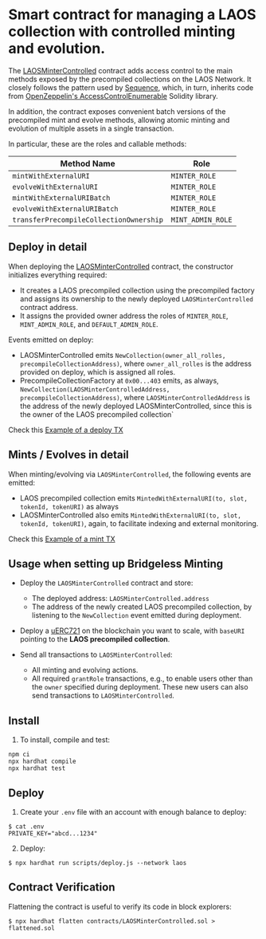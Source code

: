 # Smart contract for managing a LAOS collection with controlled minting and evolution.


The [LAOSMinterControlled](contracts/LAOSMinterControlled.sol) contract adds access control to the main methods exposed by the precompiled collections on the LAOS Network. It closely follows the pattern used by [Sequence](https://github.com/0xsequence/contracts-library/blob/3f66a7dc0e06bc040b2deead8d472c516641fe84/src/tokens/ERC721/README.md#L4), which, in turn, inherits code from [OpenZeppelin's AccessControlEnumerable](https://github.com/OpenZeppelin/openzeppelin-contracts/blob/master/contracts/access/extensions/AccessControlEnumerable.sol) Solidity library.

In addition, the contract exposes convenient batch versions of the precompiled mint and evolve methods, allowing atomic minting and evolution of multiple assets in a single transaction.

In particular, these are the roles and callable methods:


| Method Name                          | Role             |
|--------------------------------------|-----------------|
| `mintWithExternalURI`               | `MINTER_ROLE`   |
| `evolveWithExternalURI`             | `MINTER_ROLE`   |
| `mintWithExternalURIBatch`          | `MINTER_ROLE`   |
| `evolveWithExternalURIBatch`        | `MINTER_ROLE`   |
| `transferPrecompileCollectionOwnership` | `MINT_ADMIN_ROLE` |


## Deploy in detail
When deploying the [LAOSMinterControlled](contracts/LAOSMinterControlled.sol) contract, the constructor initializes everything required:
* It creates a LAOS precompiled collection using the precompiled factory and assigns its ownership to the newly deployed `LAOSMinterControlled` contract address.  
* It assigns the provided owner address the roles of `MINTER_ROLE`, `MINT_ADMIN_ROLE`, and `DEFAULT_ADMIN_ROLE`.  

Events emitted on deploy:
* LAOSMinterControlled emits `NewCollection(owner_all_rolles, precompileCollectionAddress)`, where `owner_all_rolles` is the address provided on deploy, which is assigned all roles.
* PrecompileCollectionFactory at `0x00...403` emits, as always, `NewCollection(LAOSMinterControlledAddress, precompileCollectionAddress)`, where `LAOSMinterControlledAddress` is the address of the newly deployed LAOSMinterControlled, since this is the owner of the LAOS precompiled collection`

Check this [Example of a deploy TX](https://explorer.laosnetwork.io/tx/0x296e8cf8d12468aa309d68276fd26ee23d9e8a445c17cf3e155e7a23529e7df3?tab=logs)


## Mints / Evolves in detail
When minting/evolving via `LAOSMinterControlled`, the following events are emitted:
* LAOS precompiled collection emits `MintedWithExternalURI(to, slot, tokenId, tokenURI)` as always
* LAOSMinterControlled also emits `MintedWithExternalURI(to, slot, tokenId, tokenURI)`, again, to facilitate indexing and external monitoring.

Check this [Example of a mint TX](https://explorer.laosnetwork.io/tx/0xe6e3dbb8778e90cd2662fd06a17cff207bbb652800196209ceeab50af4ec4f64?tab=logs)


## Usage when setting up Bridgeless Minting

* Deploy the `LAOSMinterControlled` contract and store:
    * The deployed address: `LAOSMinterControlled.address`
    * The address of the newly created LAOS precompiled collection, by listening to the `NewCollection` event emitted during deployment.

* Deploy a [uERC721](https://github.com/freeverseio/laos-erc721) on the blockchain you want to scale, with `baseURI` pointing to the **LAOS precompiled collection**.

* Send all transactions to `LAOSMinterControlled`:
    * All minting and evolving actions.
    * All required `grantRole` transactions, e.g., to enable users other than the `owner` specified during deployment. These new users can also send transactions to `LAOSMinterControlled`.

## Install

1. To install, compile and test:

```shell
npm ci
npx hardhat compile
npx hardhat test
```

## Deploy

1. Create your `.env` file with an account with enough balance to deploy:
```shell
$ cat .env
PRIVATE_KEY="abcd...1234"
```

2. Deploy:
```shell
$ npx hardhat run scripts/deploy.js --network laos
```

## Contract Verification

Flattening the contract is useful to verify its code in block explorers:
```shell
$ npx hardhat flatten contracts/LAOSMinterControlled.sol > flattened.sol
```